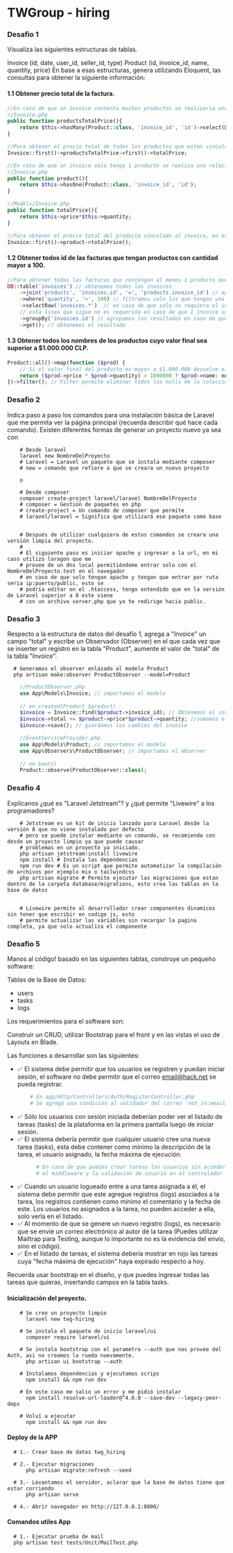 # TWGroup - hiring

### Desafio 1

Visualiza las siguientes estructuras de tablas.

Invoice (id, date, user_id, seller_id, type)
Product (id, invoice_id, name, quantity, price)
En base a esas estructuras, genera utilizando Eloquent, las consultas para obtener la siguiente información:

#### 1.1  Obtener precio total de la factura.
```php
//En caso de que un invoice contenta muchos productos se realizaria una relación de uno a muchos
//Invoice.php
public function productsTotalPrice(){
    return $this->hasMany(Product::class, 'invoice_id', 'id')->select(DB::raw('sum(price*quantity) as totalPrice'));
}

//Para obtener el precio total de todos los productos que esten vinculados al invoice, en este caso utilizo el primer invoice
Invoice::first()->productsTotalPrice->first()->totalPrice;
```

```php
//En caso de que un invoice solo tenga 1 producto se realiza una relación de uno a uno
//Invoice.php
public function product(){
    return $this->hasOne(Product::class, 'invoice_id', 'id');
}

//Models/Invoice.php
public function totalPrice(){
    return $this->price*$this->quantity;
}

//Para obtener el precio total del producto vinculado al invoice, en este caso utilizo el primer invoice
Invoice::first()->product->totalPrice();
```
#### 1.2 Obtener todos id de las facturas que tengan productos con cantidad mayor a 100.
```php
//Para obtener todas las facturas que contengan al menos 1 producto que cuenten con una cantidad mayor a 100
DB::table('invoices') // obtenemos todos los invoices
    ->join('products', 'invoices.id', '=', 'products.invoice_id') // agremos todos los productos que tengan una id igual
    ->where('quantity', '>', 100) // filtramos solo los que tengan una cantidad mayor a 100
    ->selectRaw('invoices.*')  // en caso de que solo se requiera el id 'invoices.id'
    // esta linea que sigue no es requerida en caso de que 1 invoice solo tenga 1 producto
    ->groupBy('invoices.id') // agrupamos los resultados en caso de que se duplique algun invoice
    ->get(); // obtenemos el resultado
```
#### 1.3 Obtener todos los nombres de los productos cuyo valor final sea superior a $1.000.000 CLP.
```php
Product::all()->map(function ($prod) {
    // Si el valor final del producto es mayor a $1.000.000 devuelve el nombre del producto, en caso contrario devuelve un null
    return ($prod->price * $prod->quantity) > 1000000 ? $prod->name: null;
})->filter(); // Filter permite eliminar todos los nulls de la colección
```

### Desafio 2
Indica paso a paso los comandos para una instalación básica de Laravel que me permita ver la página principal (recuerda describir qué hace cada comando).
Existen diferentes formas de generar un proyecto nuevo ya sea con
```shell
    # Desde laravel
    laravel new NombreDelProyecto
    # Laravel = Laravel un paquete que se instala mediante composer
    # new = comando que refiere a que se creara un nuevo proyecto
    
    o
    
    # Desde composer
    composer create-project laravel/laravel NombreDelProyecto
    # composer = Gestión de paquetes en php
    # create-project = Un comando de composer que permite 
    # laravel/laravel = Significa que utilizará ese paquete como base
    
    
    # Después de utilizar cualquiera de estos comandos se creara una versión limpia del proyecto.
    #
    # El siguiente paso es iniciar apache y ingresar a la url, en mi caso utilizo laragon que me
    # provee de un dns local permitiéndome entrar solo con el NombreDelProyecto.test en el navegador
    # en caso de que solo tengan apache y tengan que entrar por ruta seria ip:puerto/public, esto se
    # podría editar en el .htaccess, tengo entendido que en la versión de Laravel superior a 8 este viene
    # con un archivo server.php que ya te redirige hacia public. 
```

### Desafio 3
Respecto a la estructura de datos del desafío 1, agrega a "Invoice" un campo "total" y escribe un Observador (Observer) en el que cada vez que se inserter un registro en la tabla "Product", aumente el valor de "total" de la tabla "Invoice".
```shell
  # Generamos el observer enlazado al modelo Product
  php artisan make:observer ProductObserver --model=Product
```
```php
    //ProductObserver.php
    use App\Models\Invoice; // importamos el modelo
    
    // en created(Product $product)
    $invoice = Invoice::find($product->invoice_id); // Obtenemos el invoice
    $invoice->total += $product->price*$product->quantity; //sumamos el valor actual + el valor total del producto
    $invoice->save(); // guardamos los cambios del invoice

    //EventServiceProvider.php
    use App\Models\Product; // importamos el modelo
    use App\Observers\ProductObserver; // importamos el observer
    
    // en boot()
    Product::observe(ProductObserver::class);
```

### Desafio 4
Explícanos ¿qué es "Laravel Jetstream"? y ¿qué permite "Livewire" a los programadores?
```shell
    # Jetstream es un kit de inicio lanzado para Laravel desde la versión 8 que no viene instalado por defecto
    # pero se puede instalar mediante un comando, se recomienda con desde un proyecto limpio ya que puede causar
    # problemas en un proyecto ya iniciado.
    php artisan jetstream:install livewire
    npm install # Instala las dependencias
    npm run dev # Es un script que permite automatizar la compilación de archivos por ejemplo mix o tailwindcss
    php artisan migrate # Permite ejecutar las migraciones que estan dentro de la carpeta database/migrations, esto crea las tablas en la base de datos
    
    
    # Livewire permite al desarrollador crear componentes dinamicos sin tener que escribir en codigo js, esto
    # permite actualizar las variables sin recargar la pagina completa, ya que solo actualiza el componente
```

### Desafio 5
Manos al código! basado en las siguientes tablas, construye un pequeño software:


Tablas de la Base de Datos:

- users
- tasks
- logs


Los requerimientos para el software son:

Construir un CRUD, utilizar Bootstrap para el front y en las vistas el uso de Layouts en Blade.

Las funciones a desarrollar son las siguientes:

- ✅ El sistema debe permitir que los usuarios se registren y puedan iniciar sesión, el software no debe permitir que el correo email@hack.net se pueda registrar.
    ```php
        # En app/Http/Controllers/Auth/RegisterController.php
        # Se agregó una condición al validador del correo 'not_in:email@hack.net'
    ```
- ✅ Sólo los usuarios con sesión iniciada deberían poder ver el listado de tareas (tasks)  de la plataforma en la primera pantalla luego de iniciar sesión.
- ✅ El sistema debería permitir que cualquier usuario cree una nueva tarea (tasks), esta debe contener como mínimo la descripción de la tarea, el usuario asignado, la fecha máxima de ejecución.
  ```php
        # En caso de que puedan crear tareas los usuarios sin acceder a su cuenta, seria necesario deshabilitar
        # el middleware y la validación de usuario en el controlador de task.
  ```
- ✅ Cuando un usuario logueado entre a una tarea asignada a él, el sistema debe permitir que este agregue registros (logs) asociados a la tarea, los registros contienen como mínimo el comentario y la fecha de este. Los usuarios no asignados a la tarea, no pueden acceder a ella, solo verla en el listado.
- ✅ Al momento de que se genere un nuevo registro (logs), es necesario que se envíe un correo electrónico al autor de la tarea (Puedes utilizar Mailtrap para Testing, aunque lo importante no es la evidencia del envío, sino el código).
- ✅ En el listado de tareas, el sistema debería mostrar en rojo las tareas cuya "fecha máxima de ejecución" haya expirado respecto a hoy.

Recuerda usar bootstrap en el diseño, y que puedes ingresar todas las tareas que quieras, insertando campos en la tabla tasks.

#### Inicialización del proyecto.
```shell
    # Se creo un proyecto limpio
      laravel new twg-hiring
    
    # Se instala el paquete de inicio laravel/ui
      composer require laravel/ui
    
    # Se instala bootstrap con el parametro --auth que nos provee del Auth, asi no creamos la rueda nuevamente.
      php artisan ui bootstrap --auth
    
    # Instalamos dependencias y ejecutamos scrips
      npm install && npm run dev
      
    # En este caso me salio un error y me pidió instalar
      npm install resolve-url-loader@^4.0.0 --save-dev --legacy-peer-deps
    
    # Volví a ejecutar
      npm install && npm run dev
```

#### Deploy de la APP
```shell
  # 1.- Crear base de datos twg_hiring
  
  # 2.- Ejecutar migraciones 
      php artisan migrate:refresh --seed
    
  # 3.- Levantamos el servidor, aclarar que la base de datos tiene que estar corriendo
      php artisan serve
  
  # 4.- Abrir navegador en http://127.0.0.1:8000/
```

#### Comandos utiles App
```shell
  # 1.- Ejecutar prueba de mail
  php artisan test tests/Unit/MailTest.php
```
